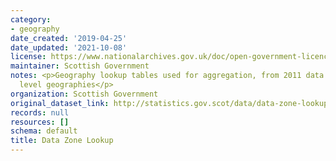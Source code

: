 ```yaml
---
category:
- geography
date_created: '2019-04-25'
date_updated: '2021-10-08'
license: https://www.nationalarchives.gov.uk/doc/open-government-licence/version/3/
maintainer: Scottish Government
notes: <p>Geography lookup tables used for aggregation, from 2011 data zones to higher
  level geographies</p>
organization: Scottish Government
original_dataset_link: http://statistics.gov.scot/data/data-zone-lookup
records: null
resources: []
schema: default
title: Data Zone Lookup
---
```

